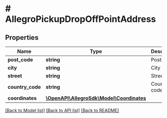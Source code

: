 # # AllegroPickupDropOffPointAddress

## Properties

Name | Type | Description | Notes
------------ | ------------- | ------------- | -------------
**post_code** | **string** | Postal code |
**city** | **string** | City name |
**street** | **string** | Street |
**country_code** | **string** | Country code |
**coordinates** | [**\OpenAPI\AllegroSdk\Model\Coordinates**](Coordinates.md) |  |

[[Back to Model list]](../../README.md#models) [[Back to API list]](../../README.md#endpoints) [[Back to README]](../../README.md)
